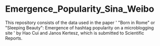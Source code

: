 # Emergence_Popularity_Sina_Weibo

This repository consists of the data used in the paper ' "Born in Rome" or "Sleeping Beauty": Emergence of
hashtag popularity on a microblogging site ' by Hao Cui and Janos Kertesz, which is submitted to Scientific Reports.
